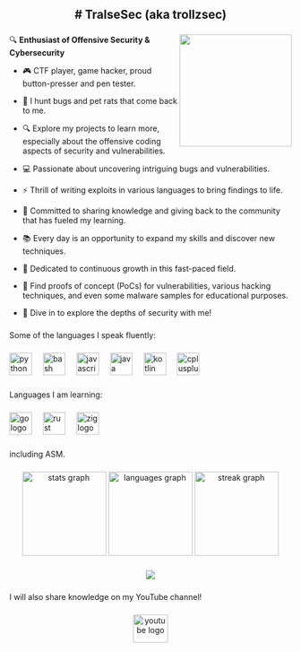 <h2 align="center"># TralseSec (aka trollzsec)</h2>

###

<img align="right" height="200" src="https://i.giphy.com/CuuSHzuc0O166MRfjt.webp"  />

###

🔍 **Enthusiast of Offensive Security & Cybersecurity**  
- 🎮 CTF player, game hacker, proud button-presser and pen tester.  
- 🐀 I hunt bugs and pet rats that come back to me.
- 🔍 Explore my projects to learn more, especially about the offensive coding aspects of security and vulnerabilities.  

- 💻 Passionate about uncovering intriguing bugs and vulnerabilities.  
- ⚡ Thrill of writing exploits in various languages to bring findings to life.  

- 🤝 Committed to sharing knowledge and giving back to the community that has fueled my learning.  
- 📚 Every day is an opportunity to expand my skills and discover new techniques.  
- 🚀 Dedicated to continuous growth in this fast-paced field.  

- 📜 Find proofs of concept (PoCs) for vulnerabilities, various hacking techniques, and even some malware samples for educational purposes.  
- 🌊 Dive in to explore the depths of security with me!

###

<p align="left">Some of the languages I speak fluently:</p>

###

<div align="left">
  <img src="https://cdn.jsdelivr.net/gh/devicons/devicon/icons/python/python-original.svg" height="40" alt="python logo"  />
  <img width="12" />
  <img src="https://cdn.jsdelivr.net/gh/devicons/devicon/icons/bash/bash-original.svg" height="40" alt="bash logo"  />
  <img width="12" />
  <img src="https://cdn.jsdelivr.net/gh/devicons/devicon/icons/javascript/javascript-original.svg" height="40" alt="javascript logo"  />
  <img width="12" />
  <img src="https://cdn.jsdelivr.net/gh/devicons/devicon/icons/java/java-original.svg" height="40" alt="java logo"  />
  <img width="12" />
  <img src="https://cdn.jsdelivr.net/gh/devicons/devicon/icons/kotlin/kotlin-original.svg" height="40" alt="kotlin logo"  />
  <img width="12" />
  <img src="https://cdn.jsdelivr.net/gh/devicons/devicon/icons/cplusplus/cplusplus-original.svg" height="40" alt="cplusplus logo"  />
</div>

###

<p align="left">Languages I am learning:</p>

###

<div align="left">
  <img src="https://cdn.jsdelivr.net/gh/devicons/devicon/icons/go/go-original.svg" height="40" alt="go logo"  />
  <img width="12" />
  <img src="https://cdn.jsdelivr.net/gh/devicons/devicon/icons/rust/rust-original.svg" height="40" alt="rust logo"  />
  <img width="12" />
  <img src="https://cdn.jsdelivr.net/gh/devicons/devicon/icons/zig/zig-original.svg" height="40" alt="zig logo"  />
</div>

###

<p align="left">including ASM.</p>

###

<div align="center">
  <img src="https://automatically-update-most-used-langauges-on-profile-readme-d3vd.vercel.app/api?username=TralseDev&hide_title=false&hide_rank=false&show_icons=true&include_all_commits=true&count_private=true&disable_animations=false&theme=midnight-purple&locale=en&hide_border=true" height="150" alt="stats graph"  />
  <img src="https://automatically-update-most-used-langauges-on-profile-readme-d3vd.vercel.app/api/top-langs?layout=compact&locale=en&username=TralseDev&card_width=320&hide_title=false&hide_border=true&theme=midnight-purple&langs_count=5&hide=html,css,shell,sage,m4,cuda" height="150" alt="languages graph"  />
  <img src="https://streak-stats.demolab.com/?user=TralseDev&locale=en&theme=midnight-purple&hide_border=true&border_radius=5&mode=daily" height="150" alt="streak graph"  />
</div>

###

<div align="center">
  <img src="https://visitor-badge.laobi.icu/badge?page_id=TralseDev.TralseDev&"  />
</div>

###

<p align="left">I will also share knowledge on my YouTube channel!</p>

###

<div align="center">
  <a href="https://www.youtube.com/@TralseSec" target="_blank">
    <img src="https://raw.githubusercontent.com/maurodesouza/profile-readme-generator/master/src/assets/icons/social/youtube/default.svg" width="62" height="50" alt="youtube logo"  />
  </a>
</div>

###

<!--<img src="https://raw.githubusercontent.com/TralseDev/TralseDev/output/snake.svg" alt="Snake animation" />-->

###
